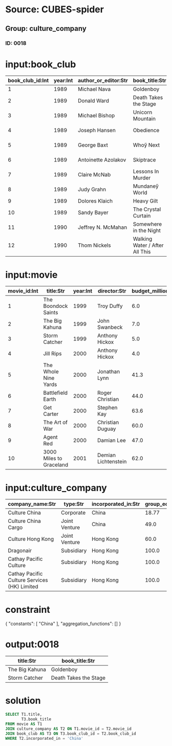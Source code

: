 # Source: CUBES-spider
## Group: culture_company
### ID: 0018

# input:book_club

| book_club_id:Int | year:Int | author_or_editor:Str | book_title:Str | publisher:Str | category:Str | result:Str |
|---|---|---|---|---|---|---|
| 1 | 1989 | Michael Nava | Goldenboy | Alyson | Gay M/SF | Won [A ] |
| 2 | 1989 | Donald Ward | Death Takes the Stage | St. Martin's Press | Gay M/SF | Nom |
| 3 | 1989 | Michael Bishop | Unicorn Mountain | William Morrow | Gay M/SF | Nom |
| 4 | 1989 | Joseph Hansen | Obedience | Mysterious Press | Gay M/SF | Nom |
| 5 | 1989 | George Baxt | Whoӳ Next | International Polygonics | Gay M/SF | Nom |
| 6 | 1989 | Antoinette Azolakov | Skiptrace | Banned Books | Lesb. M/SF | Won |
| 7 | 1989 | Claire McNab | Lessons In Murder | Naiad Press | Lesb. M/SF | Nom |
| 8 | 1989 | Judy Grahn | Mundaneӳ World | Crossing Press | Lesb. M/SF | Nom |
| 9 | 1989 | Dolores Klaich | Heavy Gilt | Naiad Press | Lesb. M/SF | Nom |
| 10 | 1989 | Sandy Bayer | The Crystal Curtain | Alyson | Lesb. M/SF | Nom |
| 11 | 1990 | Jeffrey N. McMahan | Somewhere in the Night | Alyson | Gay SF/F | Won [B ] |
| 12 | 1990 | Thom Nickels | Walking Water / After All This | Banned Books | Gay SF/F | Nom |

# input:movie

| movie_id:Int | title:Str | year:Int | director:Str | budget_million:Dbl | gross_worldwide:Int |
|---|---|---|---|---|---|
| 1 | The Boondock Saints | 1999 | Troy Duffy | 6.0 | 30471 |
| 2 | The Big Kahuna | 1999 | John Swanbeck | 7.0 | 3728888 |
| 3 | Storm Catcher | 1999 | Anthony Hickox | 5.0 | 40500 |
| 4 | Jill Rips | 2000 | Anthony Hickox | 4.0 | 456774 |
| 5 | The Whole Nine Yards | 2000 | Jonathan Lynn | 41.3 | 106371651 |
| 6 | Battlefield Earth | 2000 | Roger Christian | 44.0 | 29725663 |
| 7 | Get Carter | 2000 | Stephen Kay | 63.6 | 19412993 |
| 8 | The Art of War | 2000 | Christian Duguay | 60.0 | 40400425 |
| 9 | Agent Red | 2000 | Damian Lee | 47.0 | 543356 |
| 10 | 3000 Miles to Graceland | 2001 | Demian Lichtenstein | 62.0 | 18720175 |

# input:culture_company

| company_name:Str | type:Str | incorporated_in:Str | group_equity_shareholding:Dbl | book_club_id:Str | movie_id:Str |
|---|---|---|---|---|---|
| Culture China | Corporate | China | 18.77 | 1 | 2 |
| Culture China Cargo | Joint Venture | China | 49.0 | 2 | 3 |
| Culture Hong Kong | Joint Venture | Hong Kong | 60.0 | 3 | 4 |
| Dragonair | Subsidiary | Hong Kong | 100.0 | 5 | 7 |
| Cathay Pacific Culture | Subsidiary | Hong Kong | 100.0 | 5 | 5 |
| Cathay Pacific Culture Services (HK) Limited | Subsidiary | Hong Kong | 100.0 | 6 | 6 |

# constraint

{
  "constants": [
    "China"
  ],
  "aggregation_functions": []
}

# output:0018

| title:Str | book_title:Str |
|---|---|
| The Big Kahuna | Goldenboy |
| Storm Catcher | Death Takes the Stage |

# solution

```sql
SELECT T1.title,
       T3.book_title
FROM movie AS T1
JOIN culture_company AS T2 ON T1.movie_id = T2.movie_id
JOIN book_club AS T3 ON T3.book_club_id = T2.book_club_id
WHERE T2.incorporated_in = 'China'
```
